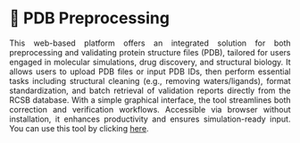 # 🧬 PDB Preprocessing
<div style="text-align: justify"> This web-based platform offers an integrated solution for both preprocessing and validating protein structure files (PDB), tailored for users engaged in molecular simulations, drug discovery, and structural biology. It allows users to upload PDB files or input PDB IDs, then perform essential tasks including structural cleaning (e.g., removing waters/ligands), format standardization, and batch retrieval of validation reports directly from the RCSB database. With a simple graphical interface, the tool streamlines both correction and verification workflows. Accessible via browser without installation, it enhances productivity and ensures simulation-ready input. You can use this tool by clicking <a href="https://sean28.github.io/pdb-pre-processing/">here</a>.</div>
<div style="text-align: justify"> <br> </div>
